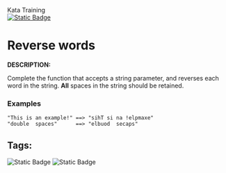 Kata Training <br>
[![Static Badge](https://img.shields.io/badge/7kyu%20-%20black?style=flat&logo=codewars&labelColor=B1361E&color=black)](Javascript/7kyu)

# Reverse words

**DESCRIPTION:**

Complete the function that accepts a string parameter, and reverses each word in the string. **All** spaces in the string should be retained.

### Examples

```
"This is an example!" ==> "sihT si na !elpmaxe"
"double  spaces"      ==> "elbuod  secaps"
```

## Tags:

![Static Badge](https://img.shields.io/badge/fundamentals%20-%20purple?style=plastic) ![Static Badge](https://img.shields.io/badge/strings%20-%20blue?style=plastic) 
